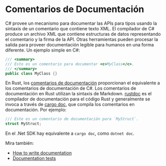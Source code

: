 # Comentarios de Documentación

C# provee un mecanismo para documentar las APIs para tipos usando la sintaxis de
un comentario que contiene texto XML. El compilador de C# produce un archivo XML
que contiene estructuras de datos representando el comentario y la firma de la 
API. Otras herramientas pueden procesar la salida para proveer documentación 
legible para humanos en una forma diferente. Un ejemplo simple en C#:

```csharp
/// <summary>
/// Esto es un comentario para documentar <c>MyClass</c>.
/// </summary>
public class MyClass {}
```

En Rust, los [comentarios de documentación] proporcionan el equivalente a los 
comentarios de documentación de C#. Los comentarios de documentación en Rust 
utilizan la sintaxis de Markdown. [rustdoc][rustdoc] es el compilador de 
documentación para el código Rust y generalmente se invoca a través de 
[cargo doc][cargo doc], que compila los comentarios en documentación. 
Por ejemplo:

```rust
/// Este es un comentario de documentación para `MyStruct`.
struct MyStruct;
```

En el .Net SDK hay equivalente a `cargo doc`, como `dotnet doc`.

Mira también:

- [How to write documentation]
- [Documentation tests]

[comentarios de documentación]: https://doc.rust-lang.org/rust-by-example/meta/doc.html
[rustdoc]: https://doc.rust-lang.org/rustdoc/index.html
[cargo doc]: https://doc.rust-lang.org/cargo/commands/cargo-doc.html
[How to write documentation]: https://doc.rust-lang.org/rustdoc/how-to-write-documentation.html
[documentation tests]: https://doc.rust-lang.org/rustdoc/write-documentation/documentation-tests.html
